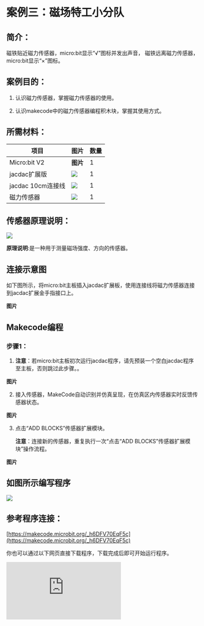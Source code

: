 # 案例三：磁场特工小分队

## 简介：
磁铁贴近磁力传感器，micro:bit显示“√”图标并发出声音， 磁铁远离磁力传感器，micro:bit显示“×”图标。

## 案例目的：
1. 认识磁力传感器，掌握磁力传感器的使用。

2. 认识makecode中的磁力传感器编程积木块，掌握其使用方式。

## 所需材料：
|项目|图片|数量|
|--|--|--|
|Micro:bit V2|**图片**|1|
|jacdac扩展版|![](https://wiki-media-ef.oss-cn-hongkong.aliyuncs.com/docs/microbit/getting-started/microbit-jacdac-smartexploration-kit/images/sensor/jacdac%20bit.png)|1|
|jacdac 10cm连接线|![](https://wiki-media-ef.oss-cn-hongkong.aliyuncs.com/docs/microbit/getting-started/microbit-jacdac-smartexploration-kit/images/sensor/jacdac-smart-exploration-kit-10cm-cable.png)|1|
|磁力传感器|![](https://wiki-media-ef.oss-cn-hongkong.aliyuncs.com/docs/microbit/getting-started/microbit-jacdac-smartexploration-kit/images/sensor/jacdac%20Magnet%20Sensor.png)|1|

## 传感器原理说明：
![](https://wiki-media-ef.oss-cn-hongkong.aliyuncs.com/docs/microbit/getting-started/microbit-jacdac-smartexploration-kit/images/sensor/jacdac%20Magnet%20Sensor.png)

**原理说明**:是一种用于测量磁场强度、方向的传感器。                   
## 连接示意图
如下图所示，将micro:bit主板插入jacdac扩展板，使用连接线将磁力传感器连接到jacdac扩展金手指接口上。

**图片**

## Makecode编程
### 步骤1：
1. **注意**：若micro:bit主板初次运行jacdac程序，请先预装一个空白jacdac程序至主板，否则跳过此步骤。。

**图片**

2. 接入传感器，MakeCode自动识别并仿真呈现，在仿真区内传感器实时反馈传感器状态。

**图片**

3. 点击“ADD BLOCKS”传感器扩展模块。

   **注意**：连接新的传感器，重复执行一次“点击“ADD BLOCKS”传感器扩展模块”操作流程。

**图片**

## 如图所示编写程序
![](https://wiki-media-ef.oss-cn-hongkong.aliyuncs.com/docs/microbit/getting-started/microbit-jacdac-smartexploration-kit/images/program/jacdac-smart-exploration-kit-case-0113.png)

## 参考程序连接：
[https://makecode.microbit.org/_h6DFV70EqF5c](https://makecode.microbit.org/_h6DFV70EqF5c)

你也可以通过以下网页直接下载程序，下载完成后即可开始运行程序。

<div
    style={{
        position: 'relative',
        paddingBottom: '60%',
        overflow: 'hidden',
    }}
>
    <iframe
        src="https://makecode.microbit.org/_h6DFV70EqF5c"
        frameborder="0"
        sandbox="allow-popups allow-forms allow-scripts allow-same-origin"
        style={{
            position: 'absolute',
            width: '100%',
            height: '100%',
        }}
    />
</div>

---

## 案例演示:

**图片**
